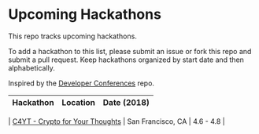 Upcoming Hackathons
===================

This repo tracks upcoming hackathons.

To add a hackathon to this list, please submit an issue or fork this repo and submit a pull request. Keep hackathons organized by start date and then alphabetically.

Inspired by the [Developer Conferences](https://github.com/MurtzaM/Developer-Conferences) repo.

| Hackathon                                                | Location        | Date (2018)            |
| -------------------------------------------------------------- |-------------  | :---------------------:|

| [C4YT - Crypto for Your Thoughts](https://c4yt.io/) | San Francisco, CA | 4.6 - 4.8 |

